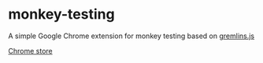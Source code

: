 # monkey-testing
A simple Google Chrome extension for monkey testing based on [gremlins.js](https://github.com/marmelab/gremlins.js)

[Chrome store](https://chrome.google.com/webstore/detail/monkey-testing/igjkbipmddlfgjmalgkfibifnknbcpak)